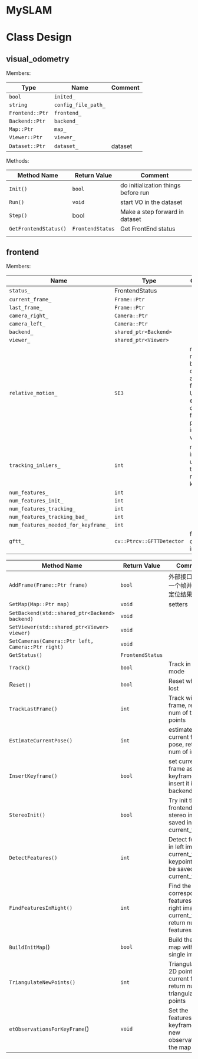# MySLAM

# Class Design

## visual_odometry

Members:

| Type            | Name                | Comment |
| --------------- | ------------------- | ------- |
| `bool`          | `inited_`           |         |
| `string`        | `config_file_path_` |         |
| `Frontend::Ptr` | `frontend_`         |         |
| `Backend::Ptr`  | `backend_`          |         |
| `Map::Ptr`      | `map_`              |         |
| `Viewer::Ptr`   | `viewer_`           |         |
| `Dataset::Ptr`  | `dataset_`          | dataset |

Methods:

| Method Name           | Return Value     | Comment                             |
| --------------------- | ---------------- | ----------------------------------- |
| `Init()`              | `bool`           | do initialization things before run |
| `Run()`               | `void`           | start VO in the dataset             |
| `Step()`              | bool             | Make a step forward in dataset      |
| `GetFrontendStatus()` | `FrontendStatus` | Get FrontEnd status                 |
|                       |                  |                                     |

## frontend

Members:

| Name                                | Type                      | Comment                                                      |
| ----------------------------------- | ------------------------- | ------------------------------------------------------------ |
| `status_`                           | FrontendStatus            |                                                              |
| `current_frame_`                    | `Frame::Ptr`              |                                                              |
| `last_frame_`                       | `Frame::Ptr`              |                                                              |
| `camera_right_`                     | `Camera::Ptr`             |                                                              |
| `camera_left_`                      | `Camera::Ptr`             |                                                              |
| `backend_`                          | `shared_ptr<Backend>`     |                                                              |
| `viewer_`                           | `shared_ptr<Viewer>`      |                                                              |
| `relative_motion_`                  | `SE3`                     | relative motion between current and last frame.  Used to estimate current frame’s pose’s initial value |
| `tracking_inliers_`                 | `int`                     | number of inliers, used for testing new keyframes            |
| `num_features_`                     | `int`                     |                                                              |
| `num_features_init_`                | `int`                     |                                                              |
| `num_features_tracking_`            | `int`                     |                                                              |
| `num_features_tracking_bad_`        | `int`                     |                                                              |
| `num_features_needed_for_keyframe_` | `int`                     |                                                              |
| `gftt_`                             | `cv::Ptrcv::GFTTDetector` | feature detector in opencv                                   |

| Method Name                                       | Return Value     | Comment                                                      |
| ------------------------------------------------- | ---------------- | ------------------------------------------------------------ |
| `AddFrame(Frame::Ptr frame)`                      | `bool`           | 外部接口，添加一个帧并计算其定位结果                         |
| `SetMap(Map::Ptr map)`                            | `void`           | setters                                                      |
| `SetBackend(std::shared_ptr<Backend> backend)`    | `void`           |                                                              |
| `SetViewer(std::shared_ptr<Viewer> viewer)`       | `void`           |                                                              |
| `SetCameras(Camera::Ptr left, Camera::Ptr right)` | `void`           |                                                              |
| `GetStatus()`                                     | `FrontendStatus` |                                                              |
| `Track()`                                         | `bool`           | Track in normal mode                                         |
| R`eset()`                                         | `bool`           | Reset when lost                                              |
| `TrackLastFrame()`                                | `int`            | Track with last frame, return num of tracked points          |
| `EstimateCurrentPose()`                           | `int`            | estimate current frame's pose, return num of inliers         |
| `InsertKeyframe()`                                | `bool`           | set current frame as a keyframe and insert it into backend   |
| `StereoInit()`                                    | `bool`           | Try init the frontend with stereo images saved in current_frame_ |
| `DetectFeatures()`                                | `int`            | Detect features in left image in current_frame_, keypoints will be saved in current_frame_ |
| `FindFeaturesInRight()`                           | `int`            | Find the corresponding features in right image of current_frame_. return num of features found |
| `BuildInitMap`()                                  | `bool`           | Build the initial map with single image                      |
| `TriangulateNewPoints()`                          | `int`            | Triangulate the 2D points in current frame. return num of triangulated points |
| `etObservationsForKeyFrame`()                     | `void`           | Set the features in keyframe as new observation of the map points |